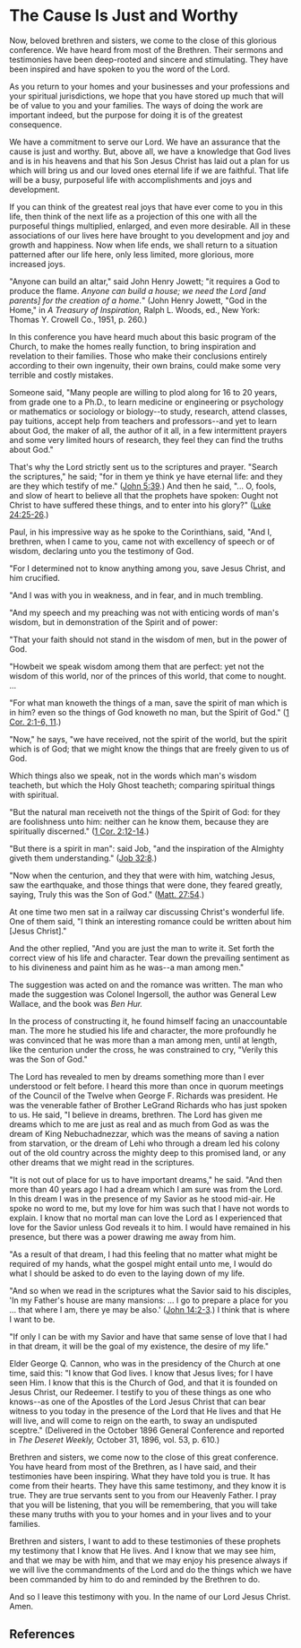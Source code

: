 # The Cause Is Just and Worthy

Now, beloved brethren and sisters, we come to the close of this glorious
conference. We have heard from most of the Brethren. Their sermons and
testimonies have been deep-rooted and sincere and stimulating. They have been
inspired and have spoken to you the word of the Lord.

As you return to your homes and your businesses and your professions and your
spiritual jurisdictions, we hope that you have stored up much that will be of
value to you and your families. The ways of doing the work are important
indeed, but the purpose for doing it is of the greatest consequence.

We have a commitment to serve our Lord. We have an assurance that the cause is
just and worthy. But, above all, we have a knowledge that God lives and is in
his heavens and that his Son Jesus Christ has laid out a plan for us which
will bring us and our loved ones eternal life if we are faithful. That life
will be a busy, purposeful life with accomplishments and joys and development.

If you can think of the greatest real joys that have ever come to you in this
life, then think of the next life as a projection of this one with all the
purposeful things multiplied, enlarged, and even more desirable. All in these
associations of our lives here have brought to you development and joy and
growth and happiness. Now when life ends, we shall return to a situation
patterned after our life here, only less limited, more glorious, more
increased joys.

"Anyone can build an altar," said John Henry Jowett; "it requires a God to
produce the flame. _Anyone can build a house; we need the Lord [and parents]
for the creation of a home._" (John Henry Jowett, "God in the Home," in _A
Treasury of Inspiration,_ Ralph L. Woods, ed., New York: Thomas Y. Crowell
Co., 1951, p. 260.)

In this conference you have heard much about this basic program of the Church,
to make the homes really function, to bring inspiration and revelation to
their families. Those who make their conclusions entirely according to their
own ingenuity, their own brains, could make some very terrible and costly
mistakes.

Someone said, "Many people are willing to plod along for 16 to 20 years, from
grade one to a Ph.D., to learn medicine or engineering or psychology or
mathematics or sociology or biology--to study, research, attend classes, pay
tuitions, accept help from teachers and professors--and yet to learn about
God, the maker of all, the author of it all, in a few intermittent prayers and
some very limited hours of research, they feel they can find the truths about
God."

That's why the Lord strictly sent us to the scriptures and prayer. "Search the
scriptures," he said; "for in them ye think ye have eternal life: and they are
they which testify of me." ([John
5:39](/scriptures/nt/john/5.39?lang=eng#38).) And then he said, "... O, fools,
and slow of heart to believe all that the prophets have spoken: Ought not
Christ to have suffered these things, and to enter into his glory?" ([Luke
24:25-26](/scriptures/nt/luke/24.25-26?lang=eng#24).)

Paul, in his impressive way as he spoke to the Corinthians, said, "And I,
brethren, when I came to you, came not with excellency of speech or of wisdom,
declaring unto you the testimony of God.

"For I determined not to know anything among you, save Jesus Christ, and him
crucified.

"And I was with you in weakness, and in fear, and in much trembling.

"And my speech and my preaching was not with enticing words of man's wisdom,
but in demonstration of the Spirit and of power:

"That your faith should not stand in the wisdom of men, but in the power of
God.

"Howbeit we speak wisdom among them that are perfect: yet not the wisdom of
this world, nor of the princes of this world, that come to nought. ...

"For what man knoweth the things of a man, save the spirit of man which is in
him? even so the things of God knoweth no man, but the Spirit of God." ([1
Cor. 2:1-6, 11](/scriptures/nt/1-cor/2.1-6,11?lang=eng#0).)

"Now," he says, "we have received, not the spirit of the world, but the spirit
which is of God; that we might know the things that are freely given to us of
God.

Which things also we speak, not in the words which man's wisdom teacheth, but
which the Holy Ghost teacheth; comparing spiritual things with spiritual.

"But the natural man receiveth not the things of the Spirit of God: for they
are foolishness unto him: neither can he know them, because they are
spiritually discerned." ([1 Cor.
2:12-14](/scriptures/nt/1-cor/2.12-14?lang=eng#11).)

"But there is a spirit in man": said Job, "and the inspiration of the Almighty
giveth them understanding." ([Job 32:8](/scriptures/ot/job/32.8?lang=eng#7).)

"Now when the centurion, and they that were with him, watching Jesus, saw the
earthquake, and those things that were done, they feared greatly, saying,
Truly this was the Son of God." ([Matt.
27:54](/scriptures/nt/matt/27.54?lang=eng#53).)

At one time two men sat in a railway car discussing Christ's wonderful life.
One of them said, "I think an interesting romance could be written about him
[Jesus Christ]."

And the other replied, "And you are just the man to write it. Set forth the
correct view of his life and character. Tear down the prevailing sentiment as
to his divineness and paint him as he was--a man among men."

The suggestion was acted on and the romance was written. The man who made the
suggestion was Colonel Ingersoll, the author was General Lew Wallace, and the
book was _Ben Hur._

In the process of constructing it, he found himself facing an unaccountable
man. The more he studied his life and character, the more profoundly he was
convinced that he was more than a man among men, until at length, like the
centurion under the cross, he was constrained to cry, "Verily this was the Son
of God."

The Lord has revealed to men by dreams something more than I ever understood
or felt before. I heard this more than once in quorum meetings of the Council
of the Twelve when George F. Richards was president. He was the venerable
father of Brother LeGrand Richards who has just spoken to us. He said, "I
believe in dreams, brethren. The Lord has given me dreams which to me are just
as real and as much from God as was the dream of King Nebuchadnezzar, which
was the means of saving a nation from starvation, or the dream of Lehi who
through a dream led his colony out of the old country across the mighty deep
to this promised land, or any other dreams that we might read in the
scriptures.

"It is not out of place for us to have important dreams," he said. "And then
more than 40 years ago I had a dream which I am sure was from the Lord. In
this dream I was in the presence of my Savior as he stood mid-air. He spoke no
word to me, but my love for him was such that I have not words to explain. I
know that no mortal man can love the Lord as I experienced that love for the
Savior unless God reveals it to him. I would have remained in his presence,
but there was a power drawing me away from him.

"As a result of that dream, I had this feeling that no matter what might be
required of my hands, what the gospel might entail unto me, I would do what I
should be asked to do even to the laying down of my life.

"And so when we read in the scriptures what the Savior said to his disciples,
'In my Father's house are many mansions: ... I go to prepare a place for you ...
that where I am, there ye may be also.' ([John
14:2-3](/scriptures/nt/john/14.2-3?lang=eng#1).) I think that is where I want
to be.

"If only I can be with my Savior and have that same sense of love that I had
in that dream, it will be the goal of my existence, the desire of my life."

Elder George Q. Cannon, who was in the presidency of the Church at one time,
said this: "I know that God lives. I know that Jesus lives; for I have seen
Him. I know that this is the Church of God, and that it is founded on Jesus
Christ, our Redeemer. I testify to you of these things as one who knows--as
one of the Apostles of the Lord Jesus Christ that can bear witness to you
today in the presence of the Lord that He lives and that He will live, and
will come to reign on the earth, to sway an undisputed sceptre." (Delivered in
the October 1896 General Conference and reported in _The Deseret Weekly,_
October 31, 1896, vol. 53, p. 610.)

Brethren and sisters, we come now to the close of this great conference. You
have heard from most of the Brethren, as I have said, and their testimonies
have been inspiring. What they have told you is true. It has come from their
hearts. They have this same testimony, and they know it is true. They are true
servants sent to you from our Heavenly Father. I pray that you will be
listening, that you will be remembering, that you will take these many truths
with you to your homes and in your lives and to your families.

Brethren and sisters, I want to add to these testimonies of these prophets my
testimony that I know that He lives. And I know that we may see him, and that
we may be with him, and that we may enjoy his presence always if we will live
the commandments of the Lord and do the things which we have been commanded by
him to do and reminded by the Brethren to do.

And so I leave this testimony with you. In the name of our Lord Jesus Christ.
Amen.

## References

